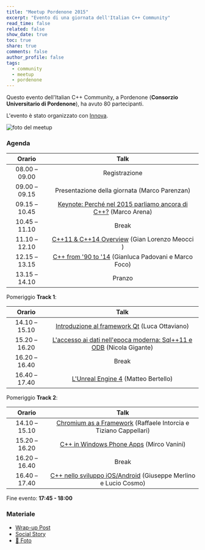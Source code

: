 ```yaml
---
title: "Meetup Pordenone 2015"
excerpt: "Evento di una giornata dell'Italian C++ Community"
read_time: false
related: false
show_date: true
toc: true
share: true
comments: false
author_profile: false
tags:
  - community
  - meetup
  - pordenone
---
```


Questo evento dell'Italian C++ Community, a Pordenone (**Consorzio Universitario di Pordenone**), ha avuto 80 partecipanti.

L'evento è stato organizzato con [Innova](http://innovazionefvg.net/).

![foto del meetup](https://ilpropheta.github.io/pics/meetup-pn15.png)

### Agenda

|Orario|Talk|
| :-: | :-: |
|08.00 – 09.00|	Registrazione|
|09.00 – 09.15|	Presentazione della giornata (Marco Parenzan)|
|09.15 – 10.45|	[Keynote: Perché nel 2015 parliamo ancora di C++?](/pages/meetup-0215/#keynoteperch%C3%A9-nel-2015-parliamo-ancora-di-c) (Marco Arena) |
|10.45 – 11.10|	Break|
|11.10 – 12.10|	[C++11 & C++14 Overview](/pages/meetup-0215/#c11--c14-overview) (Gian Lorenzo Meocci )|
|12.15 – 13.15|	[C++ from '90 to '14](/pages/meetup-0215/#c-from-90-to-14)	(Gianluca Padovani e Marco Foco)|
|13.15 – 14.10|	Pranzo|

Pomeriggio **Track 1**:

|Orario|Talk|
| :-: | :-: |
|14.10 – 15.10|	[Introduzione al framework Qt](/pages/meetup-0215/#introduzione-al-framework-qt) (Luca Ottaviano)|
|15.20 – 16.20|	[L'accesso ai dati nell'epoca moderna: Sql++11 e ODB](/pages/meetup-0215/#laccesso-ai-dati-nellepoca-moderna-sql11-e-odb) (Nicola Gigante)|
|16.20 – 16.40|	Break|
|16.40 – 17.40|	[L'Unreal Engine 4](/pages/meetup-0215/#lunreal-engine-4) (Matteo Bertello)|

Pomeriggio **Track 2**:

|Orario|Talk|
| :-: | :-: |
|14.10 – 15.10|	[Chromium as a Framework](/pages/meetup-0215/#chromium-as-a-framework) (Raffaele Intorcia e Tiziano Cappellari)|
|15.20 – 16.20|	[C++ in Windows Phone Apps](https://italiancpp.org/pages/meetup-0215/#c-in-windows-phone-apps) (Mirco Vanini)|
|16.20 – 16.40|	Break|
|16.40 – 17.40|	[C++ nello sviluppo iOS/Android](/pages/meetup-0215/#c-nello-sviluppo-iosandroid) (Giuseppe Merlino e Lucio Cosmo)|

Fine evento: **17:45 - 18:00**

### Materiale

- [Wrap-up Post](/posts/meetup-0215)
- [Social Story](https://storify.com/intoinside/porden)
- [📸 Foto](https://www.facebook.com/photo.php?fbid=10153119575291057&set=oa.585553418246317&type=1&theater)